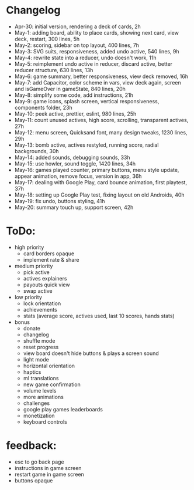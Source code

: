 # Changelog

- Apr-30: initial version, rendering a deck of cards, 2h
- May-1: adding board, ability to place cards, showing next card, view deck, restart, 300 lines, 5h
- May-2: scoring, sidebar on top layout, 400 lines, 7h
- May-3: SVG suits, responsiveness, added undo active, 540 lines, 9h
- May-4: rewrite state into a reducer, undo doesn't work, 11h
- May-5: reimplement undo active in reducer, discard active, better reducer structure, 630 lines, 13h
- May-6: game summary, better responsiveness, view deck removed, 16h
- May-7: add Capacitor, color scheme in vars, view deck again, screen and isGameOver in gameState, 840 lines, 20h
- May-8: simplify some code, add instructions, 21h
- May-9: game icons, splash screen, vertical responsiveness, components folder, 23h
- May-10: peek active, prettier, eslint, 980 lines, 25h
- May-11: count unused actives, high score, scrolling, transparent actives, 27h
- May-12: menu screen, Quicksand font, many design tweaks, 1230 lines, 29h
- May-13: bomb active, actives restyled, running score, radial backgrounds, 30h
- May-14: added sounds, debugging sounds, 33h
- May-15: use howler, sound toggle, 1420 lines, 34h
- May-16: games played counter, primary buttons, menu style update, appear animation, remove focus, version in app, 36h
- May-17: dealing with Google Play, card bounce animation, first playtest, 37h
- May-18: setting up Google Play test, fixing layout on old Androids, 40h
- May-19: fix undo, buttons styling, 41h
- May-20: summary touch up, support screen, 42h

# ToDo:

- high priority
  - card borders opaque
  - implement rate & share
- medium priority
  - pick active
  - actives explainers
  - payouts quick view
  - swap active
- low priority
  - lock orientation
  - achievements
  - stats (average score, actives used, last 10 scores, hands stats)
- bonus
  - donate
  - changelog
  - shuffle mode
  - reset progress
  - view board doesn't hide buttons & plays a screen sound
  - light mode
  - horizontal orientation
  - haptics
  - ml translations
  - new game confirmation
  - volume levels
  - more animations
  - challenges
  - google play games leaderboards
  - monetization
  - keyboard controls

# feedback:

- esc to go back page
- instructions in game screen
- restart game in game screen
- buttons opaque
